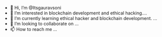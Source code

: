 - 👋 Hi, I’m @Itsgauravsoni
- 👀 I’m interested in blockchain development and ethical hacking....
- 🌱 I’m currently learning ethical hacker and blockchain development. ...
- 💞️ I’m looking to collaborate on ...
- 📫 How to reach me ...

<!---
Itsgauravsoni/Itsgauravsoni is a ✨ special ✨ repository because its `README.md` (this file) appears on your GitHub profile.
You can click the Preview link to take a look at your changes.
--->
